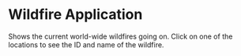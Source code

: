 # Wildfire Application
Shows the current world-wide wildfires going on. Click on one of the locations to see the ID and name of the wildfire.
